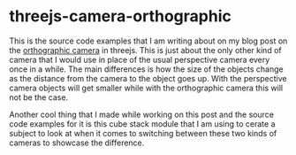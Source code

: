 # threejs-camera-orthographic

This is the source code examples that I am writing about on my blog post on the [orthographic camera](https://dustinpfister.github.io/2018/05/17/threejs-camera-orthographic/) in threejs. This is just about the only other kind of camera that I would use in place of the usual perspective camera every once in a while. The main differences is how the size of the objects change as the distance from the camera to the object goes up. With the perspective camera objects will get smaller while with the orthographic camera this will not be the case.

Another cool thing that I made while working on this post and the source code examples for it is this cube stack module that I am using to cerate a subject to look at when it comes to switching between these two kinds of cameras to showcase the difference.

